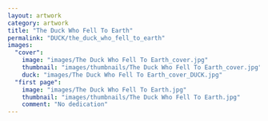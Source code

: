 ```yaml
---
layout: artwork
category: artwork
title: "The Duck Who Fell To Earth"
permalink: "DUCK/the_duck_who_fell_to_earth"
images:
  "cover":
    image: "images/The Duck Who Fell To Earth_cover.jpg"
    thumbnail: "images/thumbnails/The Duck Who Fell To Earth_cover.jpg"
    duck: "images/The Duck Who Fell To Earth_cover_DUCK.jpg"
  "first page":
    image: "images/The Duck Who Fell To Earth.jpg"
    thumbnail: "images/thumbnails/The Duck Who Fell To Earth.jpg"
    comment: "No dedication"
---
```

